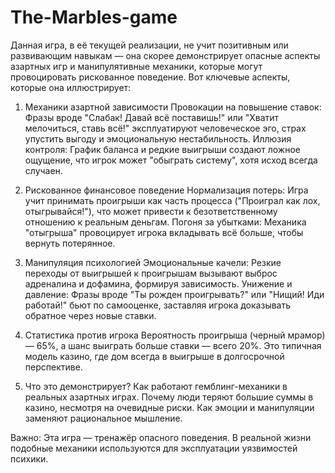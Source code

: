 # The-Marbles-game
Данная игра, в её текущей реализации, не учит позитивным или развивающим навыкам — она скорее демонстрирует опасные аспекты азартных игр и манипулятивные механики, которые могут провоцировать рискованное поведение. Вот ключевые аспекты, которые она иллюстрирует:

1. Механики азартной зависимости
Провокации на повышение ставок: Фразы вроде "Слабак! Давай всё поставишь!" или "Хватит мелочиться, ставь всё!" эксплуатируют человеческое эго, страх упустить выгоду и эмоциональную нестабильность.
Иллюзия контроля: График баланса и редкие выигрыши создают ложное ощущение, что игрок может "обыграть систему", хотя исход всегда случаен.

2. Рискованное финансовое поведение
Нормализация потерь: Игра учит принимать проигрыши как часть процесса ("Проиграл как лох, отыгрывайся!"), что может привести к безответственному отношению к реальным деньгам.
Погоня за убытками: Механика "отыгрыша" провоцирует игрока вкладывать всё больше, чтобы вернуть потерянное.

3. Манипуляция психологией
Эмоциональные качели: Резкие переходы от выигрышей к проигрышам вызывают выброс адреналина и дофамина, формируя зависимость.
Унижение и давление: Фразы вроде "Ты рожден проигрывать?" или "Нищий! Иди работай!" бьют по самооценке, заставляя игрока доказывать обратное через новые ставки.

4. Статистика против игрока
Вероятность проигрыша (черный мрамор) — 65%, а шанс выиграть больше ставки — всего 20%. Это типичная модель казино, где дом всегда в выигрыше в долгосрочной перспективе.

5. Что это демонстрирует?
Как работают гемблинг-механики в реальных азартных играх.
Почему люди теряют большие суммы в казино, несмотря на очевидные риски.
Как эмоции и манипуляции заменяют рациональное мышление.

Важно:
Эта игра — тренажёр опасного поведения. В реальной жизни подобные механики используются для эксплуатации уязвимостей психики. 
